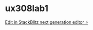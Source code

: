 # ux308lab1

[Edit in StackBlitz next generation editor ⚡️](https://stackblitz.com/~/github.com/barbuto2003/ux308lab1)